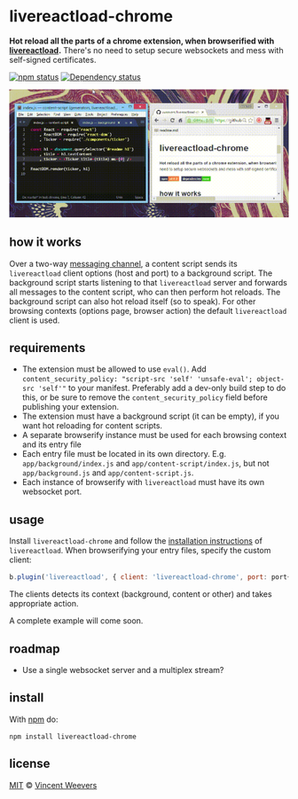 # livereactload-chrome

**Hot reload all the parts of a chrome extension, when browserified with [livereactload](https://github.com/milankinen/livereactload).** There's no need to setup secure websockets and mess with self-signed certificates.

[![npm status](http://img.shields.io/npm/v/livereactload-chrome.svg?style=flat-square)](https://www.npmjs.org/package/livereactload-chrome) [![Dependency status](https://img.shields.io/david/vweevers/livereactload-chrome.svg?style=flat-square)](https://david-dm.org/vweevers/livereactload-chrome)

![demo](https://github.com/vweevers/livereactload-chrome/raw/master/demo.gif)

## how it works

Over a two-way [messaging channel](https://developer.chrome.com/extensions/messaging), a content script sends its `livereactload` client options (host and port) to a background script. The background script starts listening to that `livereactload` server and forwards all messages to the content script, who can then perform hot reloads. The background script can also hot reload itself (so to speak). For other browsing contexts (options page, browser action) the default `livereactload` client is used.

## requirements

- The extension must be allowed to use `eval()`. Add `content_security_policy: "script-src 'self' 'unsafe-eval'; object-src 'self'"` to your manifest. Preferably add a dev-only build step to do this, or be sure to remove the `content_security_policy` field before
publishing your extension.
- The extension must have a background script (it can be empty), if you want hot reloading for content scripts.
- A separate browserify instance must be used for each browsing context and its entry file
- Each entry file must be located in its own directory. E.g. `app/background/index.js` and `app/content-script/index.js`, but not `app/background.js` and `app/content-script.js`.
- Each instance of browserify with `livereactload` must have its own websocket port.

## usage

Install `livereactload-chrome` and follow the [installation instructions](https://github.com/milankinen/livereactload#installation) of `livereactload`. When browserifying your entry files, specify the custom client:

```js
b.plugin('livereactload', { client: 'livereactload-chrome', port: port++ }
```

The clients detects its context (background, content or other) and takes appropriate action.

A complete example will come soon.

## roadmap

- Use a single websocket server and a multiplex stream?

## install

With [npm](https://npmjs.org) do:

```
npm install livereactload-chrome
```

## license

[MIT](http://opensource.org/licenses/MIT) © [Vincent Weevers](http://vincentweevers.nl)
